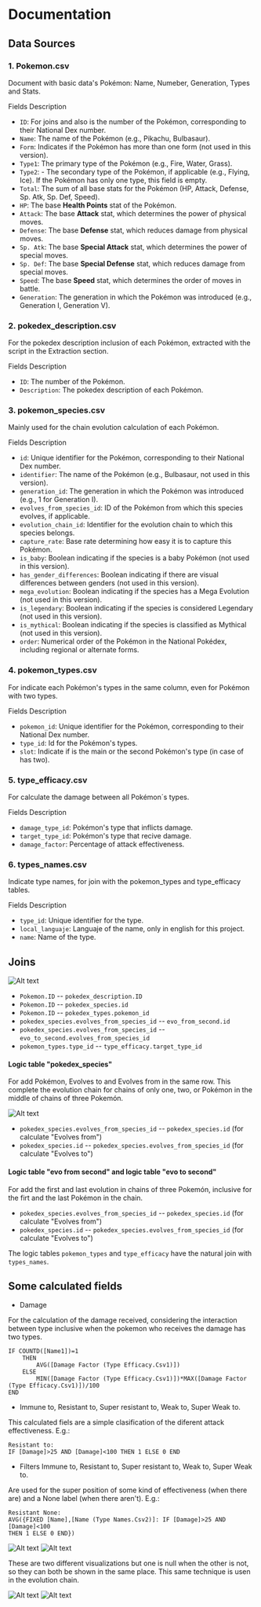 # Documentation

## Data Sources

### 1. Pokemon.csv

Document with basic data's Pokémon: Name, Numeber, Generation, Types and Stats.

Fields Description

- `ID`: For joins and also is the number of the Pokémon, corresponding to their National Dex number.
- `Name`: The name of the Pokémon (e.g., Pikachu, Bulbasaur).
- `Form`: Indicates if the Pokémon has more than one form (not used in this version).
- `Type1`: The primary type of the Pokémon (e.g., Fire, Water, Grass).
- `Type2`: - The secondary type of the Pokémon, if applicable (e.g., Flying, Ice). If the Pokémon has only one type, this field is empty.
- `Total`: The sum of all base stats for the Pokémon (HP, Attack, Defense, Sp. Atk, Sp. Def, Speed).
- `HP`: The base **Health Points** stat of the Pokémon.
- `Attack`: The base **Attack** stat, which determines the power of physical moves.
- `Defense`: The base **Defense** stat, which reduces damage from physical moves.
- `Sp. Atk`: The base **Special Attack** stat, which determines the power of special moves.
- `Sp. Def`: The base **Special Defense** stat, which reduces damage from special moves.
- `Speed`: The base **Speed** stat, which determines the order of moves in battle.
- `Generation`: The generation in which the Pokémon was introduced (e.g., Generation I, Generation V).

### 2. pokedex_description.csv

For the pokedex description inclusion of each Pokémon, extracted with the script in the Extraction section.

Fields Description

- `ID`: The number of the Pokémon.
- `Description`: The pokedex description of each Pokémon.

### 3. pokemon_species.csv

Mainly used for the chain evolution calculation of each Pokémon.

Fields Description

- `id`: Unique identifier for the Pokémon, corresponding to their National Dex number.
- `identifier`: The name of the Pokémon (e.g., Bulbasaur, not used in this version).
- `generation_id`: The generation in which the Pokémon was introduced (e.g., 1 for Generation I).
- `evolves_from_species_id`: ID of the Pokémon from which this species evolves, if applicable.
- `evolution_chain_id`: Identifier for the evolution chain to which this species belongs.
- `capture_rate`: Base rate determining how easy it is to capture this Pokémon.
- `is_baby`: Boolean indicating if the species is a baby Pokémon (not used in this version).
- `has_gender_differences`: Boolean indicating if there are visual differences between genders (not used in this version).
- `mega_evolution`: Boolean indicating if the species has a Mega Evolution (not used in this version).
- `is_legendary`: Boolean indicating if the species is considered Legendary (not used in this version).
- `is_mythical`: Boolean indicating if the species is classified as Mythical (not used in this version).
- `order`: Numerical order of the Pokémon in the National Pokédex, including regional or alternate forms.

### 4. pokemon_types.csv

For indicate each Pokémon's types in the same column, even for Pokémon with two types.

Fields Description

- `pokemon_id`: Unique identifier for the Pokémon, corresponding to their National Dex number.
- `type_id`: Id for the Pokémon's types.
- `slot`: Indicate if is the main or the second Pokémon's type (in case of has two).

### 5. type_efficacy.csv

For calculate the damage between all Pokémon´s types.

Fields Description

- `damage_type_id`: Pokémon's type that inflicts damage.
- `target_type_id`: Pokémon's type that recive damage.
- `damage_factor`: Percentage of attack effectiveness.

### 6. types_names.csv

Indicate type names, for join with the pokemon_types and type_efficacy tables.

Fields Description

- `type_id`: Unique identifier for the type.
- `local_languaje`: Languaje of the name, only in english for this project.
- `name`: Name of the type.

## Joins

![Alt text](https://github.com/TalexJuarezProject/Tableau-proyects/blob/main/Pokemon/Data/Schema_joins.png)

- `Pokemon.ID` *--* `pokedex_description.ID`
- `Pokemon.ID` *--* `pokedex_species.id`
- `Pokemon.ID` *--* `pokedex_types.pokemon_id`
- `pokedex_species.evolves_from_species_id` *--* `evo_from_second.id`
- `pokedex_species.evolves_from_species_id` *--* `evo_to_second.evolves_from_species_id`
- `pokemon_types.type_id` *--* `type_efficacy.target_type_id`

#### Logic table "pokedex_species"
For add Pokémon, Evolves to and Evolves from in the same row. This complete the evolution chain for chains of only one, two, or Pokémon in the middle of chains of three Pokemón.

![Alt text](https://github.com/TalexJuarezProject/Tableau-proyects/blob/main/Pokemon/Data/Schema_ev_from_to.png)

- `pokedex_species.evolves_from_species_id` *--* `pokedex_species.id` (for calculate "Evolves from")
- `pokedex_species.id` *--* `pokedex_species.evolves_from_species_id` (for calculate "Evolves to")


#### Logic table "evo from second" and logic table "evo to second"
For add the first and last evolution in chains of three Pokemón, inclusive for the firt and the last Pokémon in the chain.
- `pokedex_species.evolves_from_species_id` *--* `pokedex_species.id` (for calculate "Evolves from")
- `pokedex_species.id` *--* `pokedex_species.evolves_from_species_id` (for calculate "Evolves to")

The logic tables `pokemon_types` and `type_efficacy` have the natural join with `types_names`.


## Some calculated fields

- Damage

For the calculation of the damage received, considering the interaction between type inclusive when the pokemon who receives the damage has two types.

```
IF COUNTD([Name1])=1 
    THEN 
        AVG([Damage Factor (Type Efficacy.Csv1)])
    ELSE
        MIN([Damage Factor (Type Efficacy.Csv1)])*MAX([Damage Factor (Type Efficacy.Csv1)])/100
END
```

- Immune to, Resistant to, Super resistant to, Weak to, Super Weak to.

This calculated fiels are a simple clasification of the diferent attack effectiveness. E.g.:

```
Resistant to:
IF [Damage]>25 AND [Damage]<100 THEN 1 ELSE 0 END
```

- Filters Immune to, Resistant to, Super resistant to, Weak to, Super Weak to.

Are used for the super position of some kind of effectiveness (when there are) and a None label (when there aren't). E.g.:

```
Resistant None:
AVG({FIXED [Name],[Name (Type Names.Csv2)]: IF [Damage]>25 AND [Damage]<100
THEN 1 ELSE 0 END})
```

![Alt text](https://github.com/TalexJuarezProject/Tableau-proyects/blob/main/Pokemon/Data/eff_1.png)
![Alt text](https://github.com/TalexJuarezProject/Tableau-proyects/blob/main/Pokemon/Data/eff_2.png)

These are two different visualizations but one is null when the other is not, so they can both be shown in the same place.
This same technique is usen in the evolution chain.

![Alt text](https://github.com/TalexJuarezProject/Tableau-proyects/blob/main/Pokemon/Data/Super_position_1.png)
![Alt text](https://github.com/TalexJuarezProject/Tableau-proyects/blob/main/Pokemon/Data/Super_position_2.png)